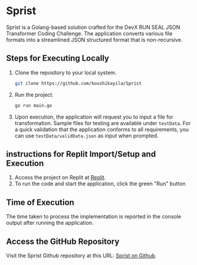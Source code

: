 # Sprist

Sprist is a Golang-based solution crafted for the DevX RUN SEAL JSON Transformer Coding Challenge. The application converts various file formats into a streamlined JSON structured format that is non-recursive.

## Steps for Executing Locally

1. Clone the repository to your local system.
   ```bash
   git clone https://github.com/koushikayila/Sprist
   ```
2. Run the project.
   ```bash
   go run main.go
   ```
3. Upon execution, the application will request you to input a file for transformation. Sample files for testing are available under `testData`. For a quick validation that the application conforms to all requirements, you can use `testData/validData.json` as input when prompted.

## instructions for Replit Import/Setup and Execution

1. Access the project on Replit at [Replit](https://replit.com/@akoushik1999/Sprist).
2. To run the code and start the application, click the green "Run" button

## Time of Execution

The time taken to process the implementation is reported in the console output after running the application.

## Access the GitHub Repository

Visit the Sprist Github repository at this URL: [Sprist on Github](https://github.com/koushikayila/Sprist).